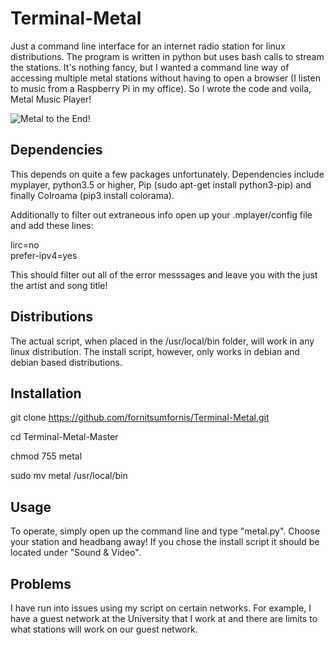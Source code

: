 # Terminal-Metal
Just a command line interface for an internet radio station for linux distributions.  The program is written in python but uses bash calls to stream the stations.
It's nothing fancy, but I wanted a command line way of accessing multiple metal stations without having to open a browser (I listen to music from a Raspberry Pi in my office).  So I wrote the code and voila, Metal Music Player! 

![Metal to the End!](https://github.com/fornitsumfornis/Metal-Radio-CLI/blob/master/terminal-metal.png)

## Dependencies
This depends on quite a few packages unfortunately.  Dependencies include myplayer, python3.5 or higher, Pip (sudo apt-get install python3-pip) and finally Colroama (pip3 install colorama).  

Additionally to filter out extraneous info open up your .mplayer/config file and add these lines:

lirc=no  
prefer-ipv4=yes

This should filter out all of the error messsages and leave you with the just the artist and song title!

## Distributions

The actual script, when placed in the /usr/local/bin folder, will work in any linux distribution.  The install script, however, only works in debian and debian based distributions.

## Installation

git clone https://github.com/fornitsumfornis/Terminal-Metal.git

cd Terminal-Metal-Master

chmod 755 metal  

sudo mv metal /usr/local/bin

## Usage

To operate, simply open up the command line and type "metal.py".  Choose your station and headbang away!  If you chose the install script it should be located under "Sound & Video".

## Problems

I have run into issues using my script on certain networks.  For example, I have a guest network at the University that I work at and there are limits to what stations will work on our guest network.
